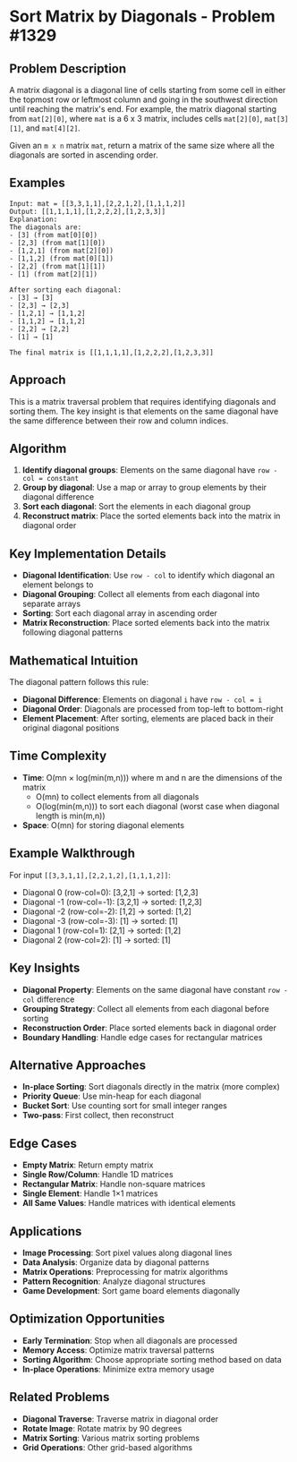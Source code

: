 # Sort Matrix by Diagonals - Problem #1329

## Problem Description
A matrix diagonal is a diagonal line of cells starting from some cell in either the topmost row or leftmost column and going in the southwest direction until reaching the matrix's end. For example, the matrix diagonal starting from `mat[2][0]`, where `mat` is a 6 x 3 matrix, includes cells `mat[2][0]`, `mat[3][1]`, and `mat[4][2]`.

Given an `m x n` matrix `mat`, return a matrix of the same size where all the diagonals are sorted in ascending order.

## Examples
```
Input: mat = [[3,3,1,1],[2,2,1,2],[1,1,1,2]]
Output: [[1,1,1,1],[1,2,2,2],[1,2,3,3]]
Explanation: 
The diagonals are:
- [3] (from mat[0][0])
- [2,3] (from mat[1][0])
- [1,2,1] (from mat[2][0])
- [1,1,2] (from mat[0][1])
- [2,2] (from mat[1][1])
- [1] (from mat[2][1])

After sorting each diagonal:
- [3] → [3]
- [2,3] → [2,3]
- [1,2,1] → [1,1,2]
- [1,1,2] → [1,1,2]
- [2,2] → [2,2]
- [1] → [1]

The final matrix is [[1,1,1,1],[1,2,2,2],[1,2,3,3]]
```

## Approach
This is a matrix traversal problem that requires identifying diagonals and sorting them. The key insight is that elements on the same diagonal have the same difference between their row and column indices.

## Algorithm
1. **Identify diagonal groups**: Elements on the same diagonal have `row - col = constant`
2. **Group by diagonal**: Use a map or array to group elements by their diagonal difference
3. **Sort each diagonal**: Sort the elements in each diagonal group
4. **Reconstruct matrix**: Place the sorted elements back into the matrix in diagonal order

## Key Implementation Details
- **Diagonal Identification**: Use `row - col` to identify which diagonal an element belongs to
- **Diagonal Grouping**: Collect all elements from each diagonal into separate arrays
- **Sorting**: Sort each diagonal array in ascending order
- **Matrix Reconstruction**: Place sorted elements back into the matrix following diagonal patterns

## Mathematical Intuition
The diagonal pattern follows this rule:
- **Diagonal Difference**: Elements on diagonal `i` have `row - col = i`
- **Diagonal Order**: Diagonals are processed from top-left to bottom-right
- **Element Placement**: After sorting, elements are placed back in their original diagonal positions

## Time Complexity
- **Time**: O(mn × log(min(m,n))) where m and n are the dimensions of the matrix
  - O(mn) to collect elements from all diagonals
  - O(log(min(m,n))) to sort each diagonal (worst case when diagonal length is min(m,n))
- **Space**: O(mn) for storing diagonal elements

## Example Walkthrough
For input `[[3,3,1,1],[2,2,1,2],[1,1,1,2]]`:
- Diagonal 0 (row-col=0): [3,2,1] → sorted: [1,2,3]
- Diagonal -1 (row-col=-1): [3,2,1] → sorted: [1,2,3]
- Diagonal -2 (row-col=-2): [1,2] → sorted: [1,2]
- Diagonal -3 (row-col=-3): [1] → sorted: [1]
- Diagonal 1 (row-col=1): [2,1] → sorted: [1,2]
- Diagonal 2 (row-col=2): [1] → sorted: [1]

## Key Insights
- **Diagonal Property**: Elements on the same diagonal have constant `row - col` difference
- **Grouping Strategy**: Collect all elements from each diagonal before sorting
- **Reconstruction Order**: Place sorted elements back in diagonal order
- **Boundary Handling**: Handle edge cases for rectangular matrices

## Alternative Approaches
- **In-place Sorting**: Sort diagonals directly in the matrix (more complex)
- **Priority Queue**: Use min-heap for each diagonal
- **Bucket Sort**: Use counting sort for small integer ranges
- **Two-pass**: First collect, then reconstruct

## Edge Cases
- **Empty Matrix**: Return empty matrix
- **Single Row/Column**: Handle 1D matrices
- **Rectangular Matrix**: Handle non-square matrices
- **Single Element**: Handle 1×1 matrices
- **All Same Values**: Handle matrices with identical elements

## Applications
- **Image Processing**: Sort pixel values along diagonal lines
- **Data Analysis**: Organize data by diagonal patterns
- **Matrix Operations**: Preprocessing for matrix algorithms
- **Pattern Recognition**: Analyze diagonal structures
- **Game Development**: Sort game board elements diagonally

## Optimization Opportunities
- **Early Termination**: Stop when all diagonals are processed
- **Memory Access**: Optimize matrix traversal patterns
- **Sorting Algorithm**: Choose appropriate sorting method based on data
- **In-place Operations**: Minimize extra memory usage

## Related Problems
- **Diagonal Traverse**: Traverse matrix in diagonal order
- **Rotate Image**: Rotate matrix by 90 degrees
- **Matrix Sorting**: Various matrix sorting problems
- **Grid Operations**: Other grid-based algorithms
